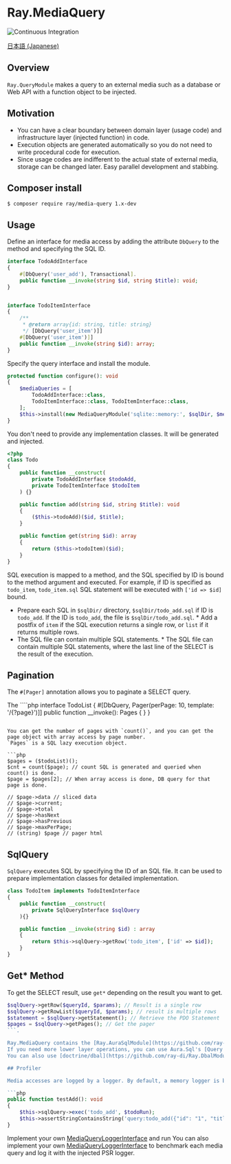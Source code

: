 # Ray.MediaQuery
![Continuous Integration](https://github.com/ray-di/Ray.MediaQuery/workflows/Continuous%20Integration/badge.svg)

[日本語 (Japanese)](./README.ja.md)

## Overview

`Ray.QueryModule` makes a query to an external media such as a database or Web API with a function object to be injected.


## Motivation


 * You can have a clear boundary between domain layer (usage code) and infrastructure layer (injected function) in code.
 * Execution objects are generated automatically so you do not need to write procedural code for execution.
 * Since usage codes are indifferent to the actual state of external media, storage can be changed later. Easy parallel development and stabbing.

## Composer install

    $ composer require ray/media-query 1.x-dev

## Usage

Define an interface for media access by adding the attribute `DbQuery` to the method and specifying the SQL ID.

````php
interface TodoAddInterface
{
    #[DbQuery('user_add'), Transactional].
    public function __invoke(string $id, string $title): void;
}
````

```php

interface TodoItemInterface
{
    /**
     * @return array{id: string, title: string}
     */ [DbQuery('user_item')]]
    #[DbQuery('user_item')]]
    public function __invoke(string $id): array;
}
````

Specify the query interface and install the module.

```php
protected function configure(): void
{
    $mediaQueries = [
        TodoAddInterface::class,
        TodoItemInterface::class, TodoItemInterface::class,
    ];
    $this->install(new MediaQueryModule('sqlite::memory:', $sqlDir, $mediaQueries));
}
````

You don't need to provide any implementation classes. It will be generated and injected.

```php
<?php
class Todo
{
    public function __construct(
        private TodoAddInterface $todoAdd,
        private TodoItemInterface $todoItem
    ) {}

    public function add(string $id, string $title): void
    {
        ($this->todoAdd)($id, $title);
    }

    public function get(string $id): array
    {
        return ($this->todoItem)($id);
    }
}
````

SQL execution is mapped to a method, and the SQL specified by ID is bound to the method argument and executed.
For example, if ID is specified as `todo_item`, `todo_item.sql` SQL statement will be executed with `['id => $id]` bound.

* Prepare each SQL in `$sqlDir/` directory, `$sqlDir/todo_add.sql` if ID is `todo_add`.
  If the ID is `todo_add`, the file is `$sqlDir/todo_add.sql`. * Add a postfix of `item` if the SQL execution returns a single row, or `list` if it returns multiple rows.
* The SQL file can contain multiple SQL statements. * The SQL file can contain multiple SQL statements, where the last line of the SELECT is the result of the execution.

## Pagination

The `#[Pager]` annotation allows you to paginate a SELECT query.

The ````php
interface TodoList
{
#[DbQuery, Pager(perPage: 10, template: '/{?page}')]]
public function __invoke(): Pages
{
}
}
```

You can get the number of pages with `count()`, and you can get the page object with array access by page number.
`Pages` is a SQL lazy execution object.

```php
$pages = ($todoList)();
$cnt = count($page); // count SQL is generated and queried when count() is done.
$page = $pages[2]; // When array access is done, DB query for that page is done.

// $page->data // sliced data
// $page->current;
// $page->total
// $page->hasNext
// $page->hasPrevious
// $page->maxPerPage;
// (string) $page // pager html
```

## SqlQuery

`SqlQuery` executes SQL by specifying the ID of an SQL file.
It can be used to prepare implementation classes for detailed implementation.

```php
class TodoItem implements TodoItemInterface
{
    public function __construct(
        private SqlQueryInterface $sqlQuery
    ){}

    public function __invoke(string $id) : array
    {
        return $this->sqlQuery->getRow('todo_item', ['id' => $id]);
    }
}
```

## Get* Method

To get the SELECT result, use `get*` depending on the result you want to get.

```php
$sqlQuery->getRow($queryId, $params); // Result is a single row
$sqlQuery->getRowList($queryId, $params); // result is multiple rows
$statement = $sqlQuery->getStatement(); // Retrieve the PDO Statement
$pages = $sqlQuery->getPages(); // Get the pager
```.

Ray.MediaQuery contains the [Ray.AuraSqlModule](https://github.com/ray-di/Ray.AuraSqlModule).
If you need more lower layer operations, you can use Aura.Sql's [Query Builder](https://github.com/ray-di/Ray.AuraSqlModule#query-builder) or [Aura.Sql](https://) which extends PDO. Sql]( github.com/auraphp/Aura.Sql).
You can also use [doctrine/dbal](https://github.com/ray-di/Ray.DbalModule).

## Profiler

Media accesses are logged by a logger. By default, a memory logger is bound to be used for testing.

```php
public function testAdd(): void
{
    $this->sqlQuery->exec('todo_add', $todoRun);
    $this->assertStringContainsString('query:todo_add({"id": "1", "title": "run"})', (string) $this->log);
}
````

Implement your own [MediaQueryLoggerInterface](src/MediaQueryLoggerInterface.php) and run
You can also implement your own [MediaQueryLoggerInterface](src/MediaQueryLoggerInterface.php) to benchmark each media query and log it with the injected PSR logger.
